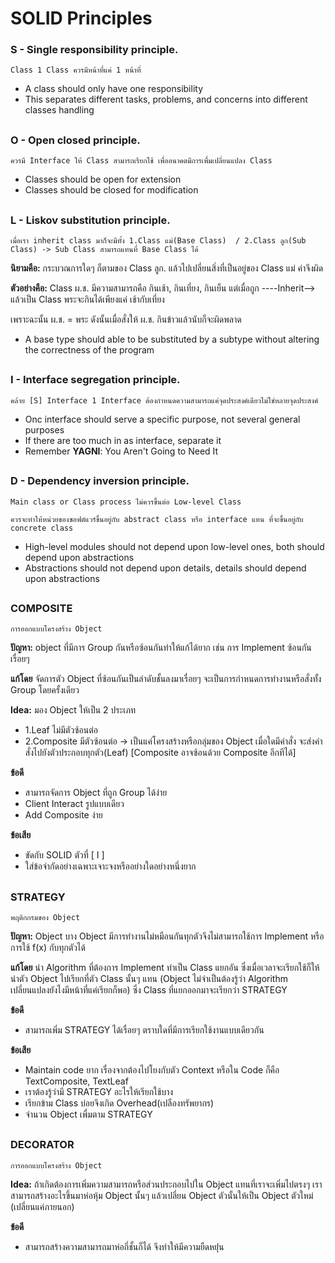 # SOLID Principles
### S - Single responsibility principle. 

`
Class 1 Class ควรมีหน้าที่แค่ 1 หน้าที่
`
- A class should only have one responsibility
- This separates different tasks, problems, and concerns into different classes handling

##


### O - Open closed principle. 
`
ควรมี Interface ให้ Class สามารถเรียกใช้ เพื่ออนาคตมีการเพื่มเปลี่ยนแปลง Class
`
- Classes should be open for extension
- Classes should be closed for modification

##

### L - Liskov substitution principle.
`
เมื่อเรา inherit class มาก็จะมีทั้ง 1.Class แม่(Base Class)  / 2.Class ลูก(Sub Class) -> Sub Class สามารถแทนที่ Base Class ได้ 
`

**นิยามคือ:** กระบวณการใดๆ ก็ตามของ Class ลูก. แล้วไปเปลี่ยนสิ่งที่เป็นอยู่ของ Class แม่ ค่าจึงผิด

**ตัวอย่างคือ:** Class ผ.ช. มีความสามารถคือ กินเช้า, กินเที่ยง, กินเย็น แต่เมื่อถูก ----Inherit--> แล้วเป็น Class พระจะกินได้เพียงแค่ เช้ากับเที่ยง    

เพราะฉะนั้น ผ.ช. = พระ ดังนั้นเมื่อสั่งให้ ผ.ช. กินข้าวแล้วนับก็จะผิดพลาด
- A base type should able to be substituted by a subtype without altering the correctness of the program

##

### I - Interface segregation principle.
`
คล้าย [S] Interface 1 Interface ต้องกำหนดความสามารถแค่จุดประสงค์เดียวไม่ใช่หลายจุดประสงค์
`

- Onc interface should serve a specific purpose, not several general purposes
- If there are too much in as interface, separate it
- Remember **YAGNI**: You Aren't Going to Need It

##

### D - Dependency inversion principle. 
`Main class or Class process ไม่ควรขึ้นต่อ Low-level Class`

`ควรจะทำให้หน่วยของซอฟต์แวร์ขึ้นอยู่กับ abstract class หรือ interface แทน ที่จะขึ้นอยู่กับ concrete class`

- High-level modules should not depend upon low-level ones, both should depend upon abstractions 
- Abstractions should not depend upon details, details should depend upon abstractions

##

### COMPOSITE
`การออกแบบโครงสร้าง Object `

**ปัญหา:** object ที่มีการ Group กันหรือซ้อนกันทำให้แก้ได้ยาก เช่น การ Implement ซ้อนกันเรื่อยๆ  

**แก้โดย** จัดการตัว Object ที่ซ้อนกันเป็นลำดับชั้นลงมาเรื่อยๆ จะเป็นการกำหนดการทำงานหรือสั่งทั้ง Group โดยครั้งเดียว

**Idea:** มอง Object ให้เป็น 2 ประเภท 

 - 1.Leaf ไม่มีตัวซ้อนต่อ  
 - 2.Composite มีตัวซ้อนต่อ -> เป็นแค่โครงสร้างหรือกลุ่มของ Object เมื่อใดมีคำสั่ง จะส่งคำสั่งไปยังตัวประกอบทุกตัว(Leaf)   [Composite อาจซ้อนด้วย Composite อีกทีได้]

**ข้อดี**

- สามารถจัดการ Object ที่ถูก Group ได้ง่าย
- Client Interact รูปแบบเดียว
- Add Composite ง่าย

**ข้อเสีย**

- ขัดกับ SOLID ตัวที่ [ I ]
- ใส่ข้อจำกัดอย่างเฉพาะเจาะจงหรืออย่างใดอย่างหนึ่งยาก

##

### STRATEGY
`พฤติกกรมของ Object `

**ปัญหา:** Object บาง Object มีการทำงานไม่หมือนกันทุกตัวจึงไม่สามารถใช้การ Implement หรือการใช้ f(x) กับทุกตัวได้

**แก้โดย** นำ Algorithm ที่ต้องการ Implement ทำเป็น Class แยกอัน ซึ่งเมื่อเวลาจะเรียกใช้ก็ให้นำตัว Object ไปเรียกที่ตัว Class นั้นๆ แทน (Object ไม่จำเป็นต้องรู้ว่า Algorithm เปลี่ยนแปลงยังไงมีหน้าที่แค่เรียกก็พอ) ซึ่ง Class ที่แยกออกมาจะเรียกว่า STRATEGY

**ข้อดี**

- สามารถเพิ่ม STRATEGY ได้เรื่อยๆ ตราบใดที่มีการเรียกใช้งานแบบเดียวกัน

**ข้อเสีย**

- Maintain code ยาก เรื่องจากต้องไปโยงกับตัว Context หรือใน Code ก็คือ TextComposite, TextLeaf
- เราต้องรู้ว่ามี STRATEGY อะไรให้เรียกใช้บาง
- เรียกข้าม Class บ่อยจึงเกิด Overhead(เปลืองทรัพยากร)
- จำนวน Object เพื่มตาม STRATEGY
 
##

### DECORATOR
`การออกแบบโครงสร้าง Object `

**Idea:** ถ้าเกิดต้องการเพิ่มความสามารถหรือส่วนประกอบไปใน Object แทนที่เราจะเพิ่มไปตรงๆ เราสามารถสร้างอะไรขึ้นมาห่อหุ้ม Object นั้นๆ แล้วเปลี่ยน Object ตัวนั้นให้เป็น Object ตัวใหม่ (เปลี่ยนแค่ภายนอก)

**ข้อดี** 

- สามารถสร้างความสามารถมาห่อกี่ชั้นก็ได้ จึงทำให้มีความยืดหยุ่่น